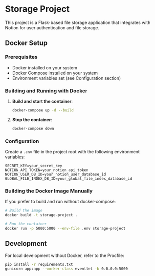 # Storage Project

This project is a Flask-based file storage application that integrates with Notion for user authentication and file storage.

## Docker Setup

### Prerequisites
- Docker installed on your system
- Docker Compose installed on your system
- Environment variables set (see Configuration section)

### Building and Running with Docker

1. **Build and start the container**:
   ```bash
   docker-compose up -d --build
   ```

2. **Stop the container**:
   ```bash
   docker-compose down
   ```

### Configuration

Create a `.env` file in the project root with the following environment variables:

```
SECRET_KEY=your_secret_key
NOTION_API_TOKEN=your_notion_api_token
NOTION_USER_DB_ID=your_notion_user_database_id
GLOBAL_FILE_INDEX_DB_ID=your_global_file_index_database_id
```

### Building the Docker Image Manually

If you prefer to build and run without docker-compose:

```bash
# Build the image
docker build -t storage-project .

# Run the container
docker run -p 5000:5000 --env-file .env storage-project
```

## Development

For local development without Docker, refer to the Procfile:

```bash
pip install -r requirements.txt
gunicorn app:app --worker-class eventlet -b 0.0.0.0:5000
``` 